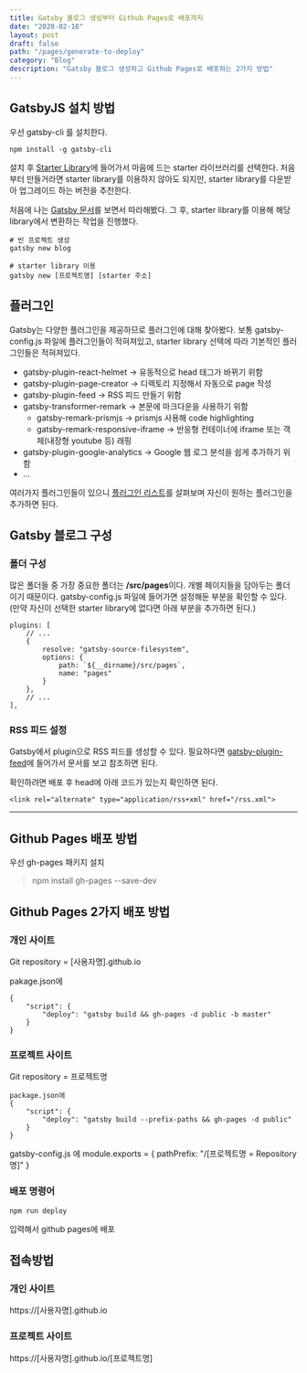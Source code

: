 ```yaml
---
title: Gatsby 블로그 생성부터 Github Pages로 배포까지
date: "2020-02-18"
layout: post
draft: false
path: "/pages/generate-to-deploy"
category: "Blog"
description: "Gatsby 블로그 생성하고 Github Pages로 배포하는 2가지 방법"
---
```


## GatsbyJS 설치 방법
우선 gatsby-cli 를 설치한다.
```
npm install -g gatsby-cli
```

설치 후 [Starter Library](https://www.gatsbyjs.org/starters/?v=2)에 들어가서 마음에 드는 starter 라이브러리를 선택한다.
처음부터 만들거라면 starter library를 이용하지 않아도 되지만, starter library를 다운받아 업그레이드 하는 버전을 추천한다.

처음에 나는 [Gatsby 문서](https://www.gatsbyjs.org/docs/quick-start/)를 보면서 따라해봤다.
그 후, starter library를 이용해 해당 library에서 변환하는 작업을 진행했다.

```
# 빈 프로젝트 생성
gatsby new blog

# starter library 이용
gatsby new [프로젝트명] [starter 주소]
```

## 플러그인
Gatsby는 다양한 플러그인을 제공하므로 플러그인에 대해 찾아봤다.
보통 gatsby-config.js 파일에 플러그인들이 적혀져있고, starter library 선택에 따라 기본적인 플러그인들은 적혀져있다.

* gatsby-plugin-react-helmet -> 유동적으로 head 태그가 바뀌기 위함
* gatsby-plugin-page-creator -> 디렉토리 지정해서 자동으로 page 작성
* gatsby-plugin-feed -> RSS 피드 만들기 위함
* gatsby-transformer-remark -> 본문에 마크다운을 사용하기 위함
    * gatsby-remark-prismjs -> prismjs 사용해 code highlighting
    * gatsby-remark-responsive-iframe -> 반응형 컨테이너에 iframe 또는 객체(내장형 youtube 등) 래핑
* gatsby-plugin-google-analytics -> Google 웹 로그 분석을 쉽게 추가하기 위함
* ...

여러가지 플러그인들이 있으니 [플러그인 리스트](https://www.gatsbyjs.org/plugins/)를 살펴보며 자신이 원하는 플러그인을 추가하면 된다.


## Gatsby 블로그 구성
### 폴더 구성
많은 폴더들 중 가장 중요한 폴더는 **/src/pages**이다.
개별 페이지들을 담아두는 폴더이기 때문이다.
gatsby-config.js 파일에 들어가면 설정해둔 부분을 확인할 수 있다.
(만약 자신이 선택한 starter library에 없다면 아래 부분을 추가하면 된다.)

```
plugins: [
    // ...
    {
        resolve: "gatsby-source-filesystem",
        options: {
            path: `${__dirname}/src/pages`,
            name: "pages"
        }
    },
    // ...
],
```

### RSS 피드 설정
Gatsby에서 plugin으로 RSS 피드를 생성할 수 있다.
필요하다면 [gatsby-plugin-feed](https://www.gatsbyjs.org/packages/gatsby-plugin-feed/?=gatsby-plugin-feed)에 들어가서 문서를 보고 참조하면 된다.

확인하려면 배포 후 head에 아래 코드가 있는지 확인하면 된다.
```
<link rel="alternate" type="application/rss+xml" href="/rss.xml">
```

---

## Github Pages 배포 방법
우선 gh-pages 패키지 설치
> npm install gh-pages --save-dev


## Github Pages 2가지 배포 방법
### 개인 사이트
Git repository = [사용자명].github.io

pakage.json에
```
{
    "script": {
        "deploy": "gatsby build && gh-pages -d public -b master"
    }
}
```

### 프로젝트 사이트
Git repository = 프로젝트명

```
package.json에
{
    "script": {
        "deploy": "gatsby build --prefix-paths && gh-pages -d public"
    }
}
```

gatsby-config.js 에
module.exports = {
    pathPrefix: "/[프로젝트명 = Repository명]"
}

### 배포 명령어
```
npm run deploy
```

입력해서 github pages에 배포


## 접속방법
### 개인 사이트
https://[사용자명].github.io

### 프로젝트 사이트
https://[사용자명].github.io/[프로젝트명]
